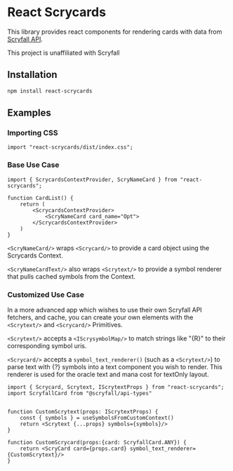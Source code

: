 # React Scrycards

This library provides react components for rendering cards with data from [Scryfall API](https://scryfall.com/docs/api).

This project is unaffiliated with Scryfall

## Installation

```bash
npm install react-scrycards
```

## Examples

### Importing CSS

```tsx
import "react-scrycards/dist/index.css";
```

### Base Use Case
```tsx
import { ScrycardsContextProvider, ScryNameCard } from "react-scrycards";

function CardList() {
    return (
        <ScrycardsContextProvider>
            <ScryNameCard card_name="Opt">
        </ScrycardsContextProvider>
    )
}
```

```<ScryNameCard/>``` wraps ```<Scrycard/>``` to provide a card object using the Scrycards Context.

```<ScryNameCardText/>``` also wraps ```<Scrytext/>``` to provide a symbol renderer that pulls cached symbols from the Context.

### Customized Use Case

In a more advanced app which wishes to use their own Scryfall API fetchers, and cache, you can create your own elements with the ```<Scrytext/>``` and ```<Scrycard/>``` Primitives.

```<Scrytext/>``` accepts a ```<IScrysymbolMap/>``` to match strings like "{R}" to their corresponding symbol uris.

```<Scrycard/>``` accepts a ```symbol_text_renderer()``` (such as a ```<Scrytext/>```) to parse text with {?} symbols into a text component you wish to render. This renderer is used for the oracle text and mana cost for textOnly layout.

```tsx
import { Scrycard, Scrytext, IScrytextProps } from "react-scrycards";
import ScryfallCard from "@scryfall/api-types"


function CustomScrytext(props: IScrytextProps) {
    const { symbols } = useSymbolsFromCustomContext()
    return <Scrytext {...props} symbols={symbols}/>
}

function CustomScrycard(props:{card: ScryfallCard.ANY}) {
    return <ScryCard card={props.card} symbol_text_renderer={CustomScrytext}/>
}
```